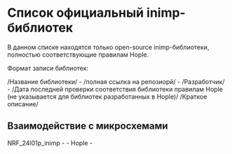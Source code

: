 # Список официальный inimp-библиотек

В данном списке находятся только open-source inimp-библиотеки, полностью соответствующие правилам Hople. 

Формат записи библиотек:

/Название библиотеки/ - /полная ссылка на репозиорй/ - /Разработчик/ - /Дата последней проверки соответствия библиотеки правилам Hople (не указывается для библиотек разработанных в Hople)/
/Краткое описание/


## Взаимодействие с микросхемами

NRF_24l01p_inimp -  - Hople -

